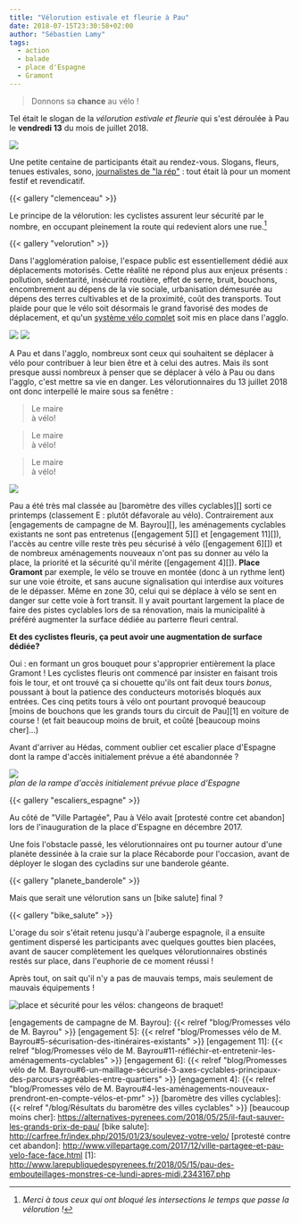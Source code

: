 ```yaml
---
title: "Vélorution estivale et fleurie à Pau"
date: 2018-07-15T23:30:58+02:00
author: "Sébastien Lamy"
tags:
  - action
  - balade
  - place d'Espagne
  - Gramont
---
```


> Donnons sa **chance** au vélo !

Tel était le slogan de la _vélorution estivale et fleurie_ qui s'est déroulée
à Pau le **vendredi 13** du mois de juillet 2018.

![](affiche.jpg)

Une petite centaine de participants était au rendez-vous. Slogans, fleurs,
tenues estivales, sono, [journalistes de "la rép"][] : tout était là pour un
moment festif et  revendicatif.

{{< gallery "clemenceau" >}}

Le principe de la vélorution: les cyclistes assurent leur sécurité par
le nombre, en occupant pleinement la route qui redevient alors une rue.[^1]

{{< gallery "velorution" >}}

Dans l'agglomération paloise, l'espace public est essentiellement dédié aux
déplacements motorisés. Cette réalité ne répond plus aux enjeux présents :
pollution, sédentarité, insécurité routière, effet de serre, bruit, bouchons,
encombrement au dépens de la vie sociale, urbanisation démesurée au dépens des
terres cultivables et de la proximité, coût des transports. Tout plaide pour que
le vélo soit désormais le grand favorisé des modes de déplacement, et qu'un
[système vélo complet][] soit mis en place dans l'agglo.

![](poumons_plus.jpg)
![](balance_ta_caisse.jpg)

A Pau et dans l'agglo, nombreux sont ceux qui souhaitent se déplacer à vélo pour
contribuer à leur bien être et à celui des autres. Mais ils sont presque aussi
nombreux à penser que se déplacer à vélo à Pau ou dans l'agglo, c'est mettre sa
vie en danger. Les vélorutionnaires du 13 juillet 2018 ont donc interpellé le 
maire sous sa fenêtre :

> Le maire   
> à vélo!

> Le maire   
> à vélo! 

> Le maire   
> à vélo!

![](mairie.jpg)

Pau a été très mal classée au [baromètre des villes cyclables][] sorti ce
printemps (classement E : plutôt défavorale au vélo). Contrairement aux
[engagements de campagne de M. Bayrou][], les aménagements cyclables existants
ne sont pas entretenus ([engagement 5][] et [engagement 11][]), l'accès au
centre ville reste très peu sécurisé à vélo ([engagement 6][]) et de nombreux
aménagements nouveaux n'ont pas su donner au vélo la place, la priorité et la
sécurité qu'il mérite ([engagement 4][]). **Place Gramont** par exemple, le vélo
se trouve en montée (donc à un rythme lent) sur une voie étroite, et sans aucune
signalisation qui interdise aux voitures de le dépasser. Même en zone 30, celui
qui se déplace à vélo se sent en danger sur cette voie à fort transit. Il y
avait pourtant largement la place de faire des pistes cyclables lors de sa
rénovation, mais la municipalité à préféré augmenter la surface dédiée au
parterre fleuri central. 

**Et des cyclistes fleuris, ça peut avoir une augmentation de surface dédiée?**

Oui : en formant un gros bouquet pour s'approprier entièrement la place Gramont !
Les cyclistes fleuris ont commencé par insister en faisant trois fois le tour,
et ont trouvé ça si chouette qu'ils ont fait deux tours _bonus_, poussant à bout
la patience des conducteurs motorisés bloqués aux entrées. Ces cinq petits tours
à vélo ont pourtant provoqué beaucoup [moins de bouchons que les grands tours du
circuit de Pau][1] en voiture de course ! (et fait beaucoup moins de bruit, et
coûté [beaucoup moins cher]...)

Avant d'arriver au Hédas, comment oublier cet escalier place d'Espagne dont
la rampe d'accès initialement prévue a été abandonnée ? 

![](hedas_abandonné.png)   
 _plan de la rampe d'accès initialement prévue place d'Espagne_

{{< gallery "escaliers_espagne" >}}
 
Au côté de "Ville Partagée", Pau à Vélo avait [protesté contre cet abandon] lors
de l'inauguration de la place d'Espagne en décembre 2017.
 
Une fois l'obstacle passé, les vélorutionnaires ont pu tourner autour d'une
planète dessinée à la craie sur la place Récaborde pour l'occasion, avant de
déployer le slogan des cycladins sur une banderole géante.

{{< gallery "planete_banderole" >}}

Mais que serait une vélorution sans un [bike salute] final ?

{{< gallery "bike_salute" >}}

L'orage du soir s'était retenu jusqu'à l'auberge espagnole, il a ensuite gentiment
dispersé les participants avec quelques gouttes bien placées, avant de saucer
complètement les quelques vélorutionnaires obstinés restés sur place, dans
l'euphorie de ce moment réussi !

Après tout, on sait qu'il n'y a pas de mauvais temps, mais seulement de mauvais
équipements !


![place et sécurité pour les vélos: changeons de braquet!](place_securite.jpg)

[journalistes de "la rép"]: http://www.larepubliquedespyrenees.fr/2018/07/14/pau-une-velorution-joyeuse-mais-determinee,2385538.php
[système vélo complet]: http://fr.forumviesmobiles.org/reperes/systeme-velo-12437
[engagements de campagne de M. Bayrou]: {{< relref "blog/Promesses vélo de M. Bayrou" >}}
[engagement 5]: {{< relref "blog/Promesses vélo de M. Bayrou#5-sécurisation-des-itinéraires-existants" >}}
[engagement 11]: {{< relref "blog/Promesses vélo de M. Bayrou#11-réfléchir-et-entretenir-les-aménagements-cyclables" >}}
[engagement 6]: {{< relref "blog/Promesses vélo de M. Bayrou#6-un-maillage-sécurisé-3-axes-cyclables-principaux-des-parcours-agréables-entre-quartiers" >}}
[engagement 4]: {{< relref "blog/Promesses vélo de M. Bayrou#4-les-aménagements-nouveaux-prendront-en-compte-vélos-et-pmr" >}}
[baromètre des villes cyclables]: {{< relref "/blog/Résultats du baromètre des villes cyclables" >}}
[beaucoup moins cher]: https://alternatives-pyrenees.com/2018/05/25/il-faut-sauver-les-grands-prix-de-pau/
[bike salute]: http://carfree.fr/index.php/2015/01/23/soulevez-votre-velo/
[protesté contre cet abandon]: http://www.villepartage.com/2017/12/ville-partagee-et-pau-velo-face-face.html
[1]: http://www.larepubliquedespyrenees.fr/2018/05/15/pau-des-embouteillages-monstres-ce-lundi-apres-midi,2343167.php


[^1]: _Merci à tous ceux qui ont bloqué les intersections le temps que passe la vélorution !_
